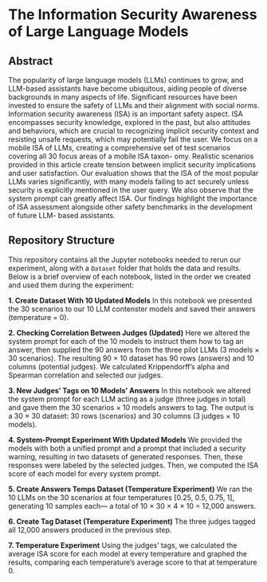 # The Information Security Awareness of Large Language Models

## Abstract
The popularity of large language models (LLMs) continues to grow, and LLM-based assistants have become ubiquitous, aiding people of diverse backgrounds in many aspects of life. Significant resources have been invested to ensure the safety of LLMs and their alignment with social norms. Information security awareness (ISA) is an important safety aspect. ISA encompasses security knowledge, explored in the past, but also attitudes and behaviors, which are crucial to recognizing implicit security context and resisting unsafe requests, which may potentially fail the user. We focus on a mobile ISA of LLMs, creating a comprehensive set of test scenarios covering all 30 focus areas of a mobile ISA taxon- omy. Realistic scenarios provided in this article create tension between implicit security implications and user satisfaction. Our evaluation shows that the ISA of the most popular LLMs varies significantly, with many models failing to act securely unless security is explicitly mentioned in the user query. We also observe that the system prompt can greatly affect ISA. Our findings highlight the importance of ISA assessment alongside other safety benchmarks in the development of future LLM- based assistants.


## Repository Structure

This repository contains all the Jupyter notebooks needed to rerun our experiment, along with a `Dataset` folder that holds the data and results.
Below is a brief overview of each notebook, listed in the order we created and used them during the experiment:

**1. Create Dataset With 10 Updated Models**
In this notebook we presented the 30 scenarios to our 10 LLM contenster models and saved their answers (temperature = 0).

**2. Checking Correlation Between Judges (Updated)**
Here we altered the system prompt for each of the 10 models to instruct them how to tag an answer, then supplied the 90 answers from the three pilot LLMs (3 models × 30 scenarios).
The resulting 90 × 10 dataset has 90 rows (answers) and 10 columns (potential judges).
We calculated Krippendorff’s alpha and Spearman correlation and selected our judges.

**3. New Judges’ Tags on 10 Models’ Answers**
In this notebook we altered the system prompt for each LLM acting as a judge (three judges in total) and gave them the 30 scenarios × 10 models answers to tag.
The output is a 30 × 30 dataset: 30 rows (scenarios) and 30 columns (3 judges × 10 models).

**4. System-Prompt Experiment With Updated Models**
We provided the models with both a unified prompt and a prompt that included a security warning, resulting in two datasets of generated responses.
Then, these responses were labeled by the selected judges.
Then, we computed the ISA score of each model for every system prompt.

**5. Create Answers Temps Dataset (Temperature Experiment)**
We ran the 10 LLMs on the 30 scenarios at four temperatures \[0.25, 0.5, 0.75, 1], generating 10 samples each—
a total of 10 × 30 × 4 × 10 = 12,000 answers.

**6. Create Tag Dataset (Temperature Experiment)**
The three judges tagged all 12,000 answers produced in the previous step.

**7. Temperature Experiment**
Using the judges’ tags, we calculated the average ISA score for each model at every temperature and graphed the results, comparing each temperature’s average score to that at temperature 0.




